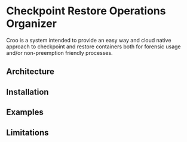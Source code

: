 # Checkpoint Restore Operations Organizer

Croo is a system intended to provide an easy way and cloud native approach to checkpoint and restore containers both for forensic usage and/or non-preemption friendly processes.

## Architecture

## Installation

## Examples

## Limitations
